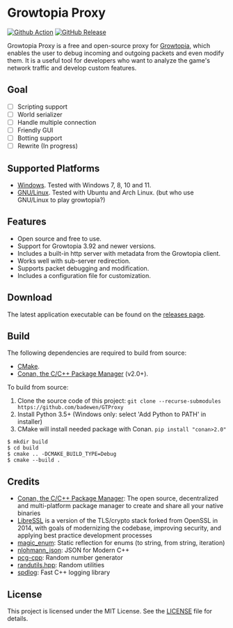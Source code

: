 # Growtopia Proxy
[![Github Action](https://img.shields.io/github/actions/workflow/status/ZTzTopia/GTProxy/cmake_ci.yml?branch=develop&logo=github&logoColor=white)](https://github.com/ZTzTopia/GTProxy/actions?query=workflow%3ACI)
[![GitHub Release](https://img.shields.io/github/v/release/ZTzTopia/GTProxy.svg?color=orange&logo=docusign&logoColor=orange)](https://github.com/ZTzTopia/GTProxy/releases/latest) 

Growtopia Proxy is a free and open-source proxy for [Growtopia](https://growtopiagame.com/), which enables the user to debug incoming and outgoing packets and even modify them. It is a useful tool for developers who want to analyze the game's network traffic and develop custom features.

## Goal
- [ ] Scripting support
- [ ] World serializer
- [ ] Handle multiple connection
- [ ] Friendly GUI 
- [ ] Botting support
- [ ] Rewrite (In progress)

## Supported Platforms
- [Windows](https://www.microsoft.com/en-us/windows). Tested with Windows 7, 8, 10 and 11.
- [GNU/Linux](https://www.gnu.org/gnu/linux-and-gnu.en.html). Tested with Ubuntu and Arch Linux. (but who use GNU/Linux to play growtopia?)

## Features
- Open source and free to use.
- Support for Growtopia 3.92 and newer versions.
- Includes a built-in http server with metadata from the Growtopia client.
- Works well with sub-server redirection.
- Supports packet debugging and modification.
- Includes a configuration file for customization.

## Download
The latest application executable can be found on the [releases page](https://github.com/ZTzTopia/GTProxy/releases).

## Build
The following dependencies are required to build from source:
- [CMake](https://cmake.org/).
- [Conan, the C/C++ Package Manager](https://conan.io) (v2.0+).

To build from source:
1. Clone the source code of this project: `git clone --recurse-submodules https://github.com/badewen/GTProxy`
2. Install Python 3.5+ (Windows only: select 'Add Python to PATH' in installer)
3. CMake will install needed package with Conan. `pip install "conan>2.0"`
```shell
$ mkdir build
$ cd build
$ cmake .. -DCMAKE_BUILD_TYPE=Debug
$ cmake --build .
```

## Credits
- [Conan, the C/C++ Package Manager](https://conan.io/): The open source, decentralized and multi-platform package manager to create and share all your native binaries
- [LibreSSL](https://www.libressl.org/) is a version of the TLS/crypto stack forked from OpenSSL in 2014, with goals of modernizing the codebase, improving security, and applying best practice development processes
- [magic_enum](https://github.com/Neargye/magic_enum): Static reflection for enums (to string, from string, iteration)
- [nlohmann_json](https://github.com/nlohmann/json): JSON for Modern C++
- [pcg-cpp](https://github.com/imneme/pcg-cpp): Random number generator
- [randutils.hpp](https://gist.github.com/imneme/540829265469e673d045): Random utilities
- [spdlog](https://github.com/gabime/spdlog): Fast C++ logging library

## License
This project is licensed under the MIT License. See the [LICENSE](https://github.com/ZTzTopia/GTProxy/blob/main/LICENSE) file for details.
